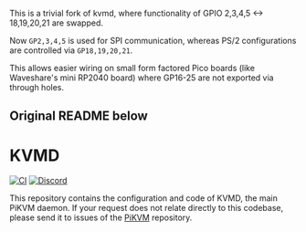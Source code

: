 This is a trivial fork of kvmd, where functionality of GPIO 2,3,4,5 <-> 18,19,20,21 are swapped.

Now `GP2,3,4,5` is used for SPI communication, whereas PS/2 configurations are controlled via `GP18,19,20,21`.

This allows easier wiring on small form factored Pico boards (like Waveshare's mini RP2040 board) where GP16-25 are not exported via through holes.


Original README below
---

# KVMD
[![CI](https://github.com/pikvm/kvmd/workflows/CI/badge.svg)](https://github.com/pikvm/kvmd/actions?query=workflow%3ACI)
[![Discord](https://img.shields.io/discord/580094191938437144?logo=discord)](https://discord.gg/bpmXfz5)

This repository contains the configuration and code of KVMD, the main PiKVM daemon.
If your request does not relate directly to this codebase, please send it to issues of the [PiKVM](https://github.com/pikvm/pikvm/issues) repository.
